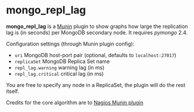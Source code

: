 # mongo_repl_lag

**mongo_repl_lag** is a [Munin](http://munin.projects.linpro.no/) plugin to show graphs how large the replication lag is (in seconds) per MongoDB secondary node. It requires _pymongo_ 2.4.

Configuration settings (through Munin plugin config):

* `uri` MongoDB host-port pair (optional, defaults to `localhost:27017`)
* `replicaSet` MongoDB Replica Set name
* `repl_lag.warning` warning lag (in ms)
* `repl_lag.critical` critical lag (in ms)

You are free to specify any node in a ReplicaSet, the plugin will do the rest itself.

Credits for the core algorithm are to [Nagios Munin plugin](https://github.com/mzupan/nagios-plugin-mongodb)
